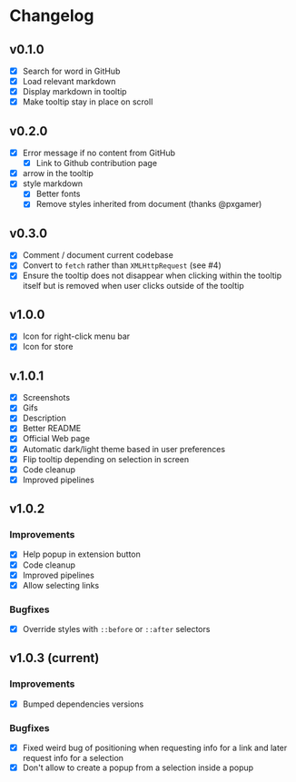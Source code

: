 # Changelog

## v0.1.0
- [x] Search for word in GitHub
- [x] Load relevant markdown
- [x] Display markdown in tooltip
- [x] Make tooltip stay in place on scroll

## v0.2.0

- [x] Error message if no content from GitHub
  - [x] Link to Github contribution page
- [x] arrow in the tooltip
- [x] style markdown
  - [x] Better fonts
  - [x] Remove styles inherited from document (thanks @pxgamer)

## v0.3.0

- [x] Comment / document current codebase
- [x] Convert to `fetch` rather than `XMLHttpRequest` (see #4)
- [x] Ensure the tooltip does not disappear when clicking within the tooltip itself but is removed when user clicks outside of the tooltip

## v1.0.0
- [x] Icon for right-click menu bar
- [x] Icon for store

## v.1.0.1
- [x] Screenshots
- [x] Gifs
- [x] Description
- [x] Better README
- [x] Official Web page
- [x] Automatic dark/light theme based in user preferences
- [x] Flip tooltip depending on selection in screen
- [x] Code cleanup
- [x] Improved pipelines

## v1.0.2
### Improvements
- [x] Help popup in extension button
- [x] Code cleanup
- [x] Improved pipelines
- [x] Allow selecting links 

### Bugfixes
- [x] Override styles with `::before` or `::after` selectors

## v1.0.3 (current)
### Improvements
- [x] Bumped dependencies versions

### Bugfixes

- [x] Fixed weird bug of positioning when requesting info for a link and later request info for a selection
- [x] Don't allow to create a popup from a selection inside a popup
